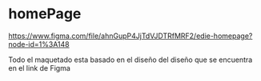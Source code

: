 # homePage
https://www.figma.com/file/ahnGupP4JjTdVJDTRfMRF2/edie-homepage?node-id=1%3A148

Todo el maquetado esta basado en el diseño del diseño que se encuentra en el link de Figma
